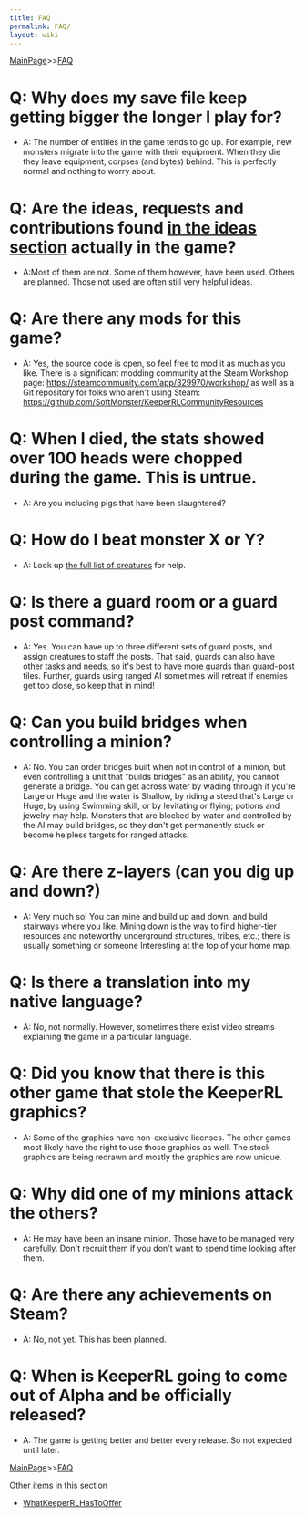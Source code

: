 ```yaml
---
title: FAQ
permalink: FAQ/
layout: wiki
---
```


[MainPage](/keeperrl_wiki/ "wikilink")>>[FAQ](/keeperrl_wiki/FAQ "wikilink")

Q: Why does my save file keep getting bigger the longer I play for?
===================================================================

-   A: The number of entities in the game tends to go up. For example,
    new monsters migrate into the game with their equipment. When they
    die they leave equipment, corpses (and bytes) behind. This is
    perfectly normal and nothing to worry about.

Q: Are the ideas, requests and contributions found [in the ideas section](/keeperrl_wiki/Player_Ideas,_Requests_And_Contributions "wikilink") actually in the game?
====================================================================================================================================================

-   A:Most of them are not. Some of them however, have been used. Others
    are planned. Those not used are often still very helpful ideas.

Q: Are there any mods for this game?
====================================

-   A: Yes, the source code is open, so feel free to mod it as much as
    you like. There is a significant modding community at the Steam Workshop page:
    https://steamcommunity.com/app/329970/workshop/
    as well as a Git repository for folks who aren't using Steam:
    https://github.com/SoftMonster/KeeperRLCommunityResources

Q: When I died, the stats showed over 100 heads were chopped during the game. This is untrue.
=============================================================================================

-   A: Are you including pigs that have been slaughtered?

Q: How do I beat monster X or Y?
================================

-   A: Look up [ the full list of
    creatures](/keeperrl_wiki/Creatures_Guide "wikilink") for help.

Q: Is there a guard room or a guard post command?
=================================================

-   A: Yes.  You can have up to three different sets of guard posts, and assign creatures to staff the posts.
That said, guards can also have other tasks and needs, so it's best to have more guards than guard-post tiles.
Further, guards using ranged AI sometimes will retreat if enemies get too close, so keep that in mind!

Q: Can you build bridges when controlling a minion?
===================================================

-   A: No. You can order bridges built when not in control of a minion, but even controlling a unit that "builds bridges" as an ability, you cannot generate a bridge.
    You can get across water by wading through if you're Large or Huge and the water is Shallow, by riding a steed that's Large or Huge, by using Swimming skill, 
    or by levitating or flying; potions and jewelry may help.
    Monsters that are blocked by water and controlled by the AI may build bridges, so they don't get permanently stuck or become helpless targets for ranged attacks.

Q: Are there z-layers (can you dig up and down?)
================================================

-   A: Very much so! You can mine and build up and down, and build stairways where you like.  Mining down is the way to find higher-tier resources and noteworthy
underground structures, tribes, etc.; there is usually something or someone Interesting at the top of your home map.

Q: Is there a translation into my native language?
==================================================

-   A: No, not normally. However, sometimes there exist video streams
    explaining the game in a particular language.

Q: Did you know that there is this other game that stole the KeeperRL graphics?
===============================================================================

-   A: Some of the graphics have non-exclusive licenses. The other games
    most likely have the right to use those graphics as well. The stock
    graphics are being redrawn and mostly the graphics are now unique.

Q: Why did one of my minions attack the others?
===============================================

-   A: He may have been an insane minion. Those have to be managed very
    carefully. Don't recruit them if you don't want to spend time
    looking after them.

Q: Are there any achievements on Steam?
=======================================

-   A: No, not yet. This has been planned.

Q: When is KeeperRL going to come out of Alpha and be officially released?
==========================================================================

-   A: The game is getting better and better every release. So not
    expected until later.

[MainPage](/keeperrl_wiki/ "wikilink")>>[FAQ](/keeperrl_wiki/FAQ "wikilink")

Other items in this section
-    [WhatKeeperRLHasToOffer](/keeperrl_wiki/WhatKeeperRLHasToOffer "wikilink")

